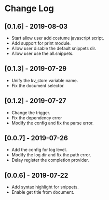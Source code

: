 # Change Log

## [0.1.6] - 2019-08-03

- Start allow user add costume javascript script.
- Add support for print module.
- Allow user disable the default snippets dir.
- Allow user use the all.snippets.

## [0.1.3] - 2019-07-29

- Unify the kv_store variable name.
- Fix the document selector.


## [0.1.2] - 2019-07-27

- Change the trigger.
- Fix the dependency error
- Modify the config and fix the parse error.

## [0.0.7] - 2019-07-26

- Add the config for log level.
- Modify the log dir and fix the path error.
- Delay register the completion provider.

## [0.0.6]  - 2019-07-22

- Add syntax highlight for snippets.
- Enable get title from document.